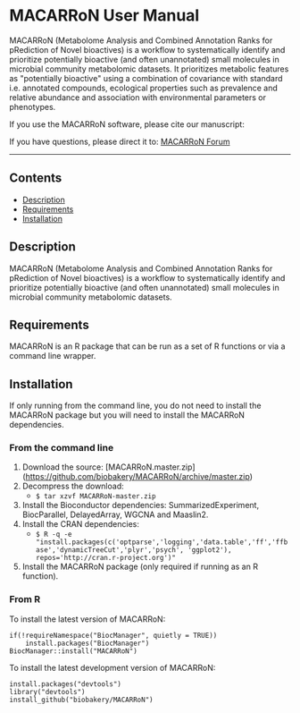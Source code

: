 

# MACARRoN User Manual #  
  
MACARRoN (Metabolome Analysis and Combined Annotation Ranks for pRediction of Novel bioactives) is a workflow to systematically identify and prioritize potentially bioactive (and often unannotated)
small molecules in microbial community metabolomic datasets. It prioritizes metabolic features as "potentially bioactive" using a combination of covariance with standard i.e. annotated compounds, ecological properties such as prevalence and relative abundance and association with environmental parameters or phenotypes.

If you use the MACARRoN software, please cite our manuscript: 

If you have questions, please direct it to:
[MACARRoN Forum](https://forum.biobakery.org/c/microbial-community-profiling/macarron)

--------------------------------------------
   
## Contents ##
* [Description](#description)
* [Requirements](#requirements)
* [Installation](#installation)

## Description

MACARRoN (Metabolome Analysis and Combined Annotation Ranks for pRediction of Novel bioactives) is a workflow to systematically identify and prioritize potentially bioactive (and often unannotated) small molecules in microbial community metabolomic datasets.

## Requirements

MACARRoN is an R package that can be run as a set of R functions or via a command line wrapper.
     
## Installation

If only running from the command line, you do not need to install the MACARRoN package but you will need to install the MACARRoN dependencies.

### From the command line ###

1. Download the source: [MACARRoN.master.zip] (https://github.com/biobakery/MACARRoN/archive/master.zip)
2. Decompress the download:
    * ``$ tar xzvf MACARRoN-master.zip``
3. Install the Bioconductor dependencies: SummarizedExperiment, BiocParallel, DelayedArray, WGCNA and Maaslin2.
4. Install the CRAN dependencies:
    * ``$ R -q -e "install.packages(c('optparse','logging','data.table','ff','ffbase','dynamicTreeCut','plyr','psych', 'ggplot2'), repos='http://cran.r-project.org')"``
5. Install the MACARRoN package (only required if running as an R function).

### From R ###

To install the latest version of MACARRoN:

```{r, eval=FALSE}
if(!requireNamespace("BiocManager", quietly = TRUE))
    install.packages("BiocManager")
BiocManager::install("MACARRoN")
```
To install the latest development version of MACARRoN:

```{r, eval=FALSE}
install.packages("devtools")
library("devtools")
install_github("biobakery/MACARRoN")
```

